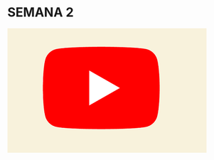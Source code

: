 
# SEMANA 2


[![Clase y Objetos](https://raw.githubusercontent.com/gcoronelc/CTIC-CIENCIA-DE-DATOS-MOD-02-2022/main/img/youtube.png)](https://youtu.be/kmK6lUeIWA8)



